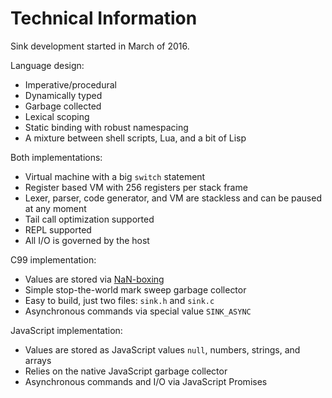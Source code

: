 
Technical Information
=====================

Sink development started in March of 2016.

Language design:

* Imperative/procedural
* Dynamically typed
* Garbage collected
* Lexical scoping
* Static binding with robust namespacing
* A mixture between shell scripts, Lua, and a bit of Lisp

Both implementations:

* Virtual machine with a big `switch` statement
* Register based VM with 256 registers per stack frame
* Lexer, parser, code generator, and VM are stackless and can be paused at any moment
* Tail call optimization supported
* REPL supported
* All I/O is governed by the host

C99 implementation:

* Values are stored via [NaN-boxing](http://sean.cm/article/nan-boxing/)
* Simple stop-the-world mark sweep garbage collector
* Easy to build, just two files: `sink.h` and `sink.c`
* Asynchronous commands via special value `SINK_ASYNC`

JavaScript implementation:

* Values are stored as JavaScript values `null`, numbers, strings, and arrays
* Relies on the native JavaScript garbage collector
* Asynchronous commands and I/O via JavaScript Promises
